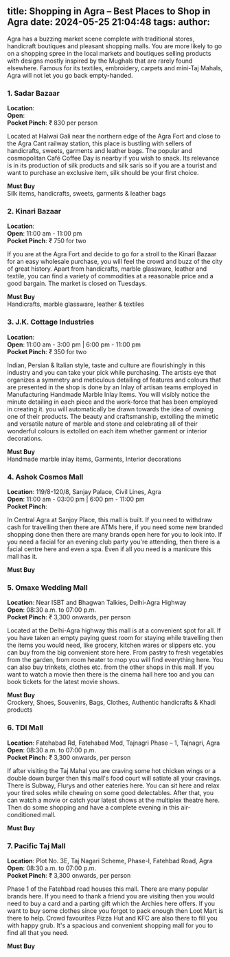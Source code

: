 title: Shopping in Agra – Best Places to Shop in Agra
date: 2024-05-25 21:04:48
tags:
author:
---
Agra has a buzzing market scene complete with traditional stores, handicraft boutiques and pleasant shopping malls. You are more likely to go on a shopping spree in the local markets and boutiques selling products with designs mostly inspired by the Mughals that are rarely found elsewhere. Famous for its textiles, embroidery, carpets and mini-Taj Mahals, Agra will not let you go back empty-handed.

### 1. Sadar Bazaar
**Location**:<br> 
**Open**:<br>
**Pocket Pinch**: ₹ 830 per person

Located at Halwai Gali near the northern edge of the Agra Fort and close to the Agra Cant railway station, this place is bustling with sellers of handicrafts, sweets, garments and leather bags. The popular and cosmopolitan Café Coffee Day is nearby if you wish to snack. Its relevance is in its production of silk products and silk saris so if you are a tourist and want to purchase an exclusive item, silk should be your first choice.   

**Must Buy**<br>
Silk items, handicrafts, sweets, garments & leather bags


### 2. Kinari Bazaar
**Location**:<br>
**Open**: 11:00 am - 11:00 pm<br>
**Pocket Pinch**: ₹ 750 for two

If you are at the Agra Fort and decide to go for a stroll to the Kinari Bazaar for an easy wholesale purchase, you will feel the crowd and buzz of the city of great history. Apart from handicrafts, marble glassware, leather and textile, you can find a variety of commodities at a reasonable price and a good bargain. The market is closed on Tuesdays.

**Must Buy**<br>
Handicrafts, marble glassware, leather & textiles


### 3. J.K. Cottage Industries
**Location**:<br>
**Open**: 11:00 am - 3:00 pm | 6:00 pm - 11:00 pm<br>
**Pocket Pinch**: ₹ 350 for two

Indian, Persian & Italian style, taste and culture are flourishingly in this industry and you can take your pick while purchasing. The artists eye that organizes a symmetry and meticulous detailing of features and colours that are presented in the shop is done by an Inlay of artisan teams employed in Manufacturing Handmade Marble Inlay Items. You will visibly notice the minute detailing in each piece and the work-force that has been employed in creating it. you will automatically be drawn towards the idea of owning one of their products. The beauty and craftsmanship, extolling the mimetic and versatile nature of marble and stone and celebrating all of their wonderful colours is extolled on each item whether garment or interior decorations.    

**Must Buy**<br>
Handmade marble inlay items, Garments, Interior decorations

### 4. Ashok Cosmos Mall
**Location**: 119/8-120/8, Sanjay Palace, Civil Lines, Agra<br>
**Open**: 11:00 am - 03:00 pm | 6:00 pm - 11:00 pm<br>
**Pocket Pinch**: 

In Central Agra at Sanjoy Place, this mall is built. If you need to withdraw cash for travelling then there are ATMs here, if you need some new branded shopping done then there are many brands open here for you to look into. If you need a facial for an evening club party you're attending, then there is a facial centre here and even a spa. Even if all you need is a manicure this mall has it.  

**Must Buy**<br>



### 5. Omaxe Wedding Mall
**Location**: Near ISBT and Bhagwan Talkies, Delhi-Agra Highway<br>
**Open**: 08:30 a.m. to 07:00 p.m.<br>
**Pocket Pinch**: ₹ 3,300 onwards, per person

Located at the Delhi-Agra highway this mall is at a convenient spot for all. If you have taken an empty paying guest room for staying while travelling then the items you would need, like grocery, kitchen wares or slippers etc. you can buy from the big convenient store here. From pastry to fresh vegetables from the garden, from room heater to mop you will find everything here. You can also buy trinkets, clothes etc. from the other shops in this mall. If you want to watch a movie then there is the cinema hall here too and you can book tickets for the latest movie shows.   

**Must Buy**<br>
Crockery, Shoes, Souvenirs, Bags, Clothes, Authentic handicrafts & Khadi products


### 6. TDI Mall
**Location**: Fatehabad Rd, Fatehabad Mod, Tajnagri Phase – 1, Tajnagri, Agra<br>
**Open**: 08:30 a.m. to 07:00 p.m.<br>
**Pocket Pinch**: ₹ 3,300 onwards, per person

If after visiting the Taj Mahal you are craving some hot chicken wings or a double down burger then this mall's food court will satiate all your cravings. There is Subway, Flurys and other eateries here. You can sit here and relax your tired soles while chewing on some good delectables. After that, you can watch a movie or catch your latest shows at the multiplex theatre here. Then do some shopping and have a complete evening in this air-conditioned mall.   

**Must Buy**<br>


### 7. Pacific Taj Mall
**Location**: Plot No. 3E, Taj Nagari Scheme, Phase-I, Fatehbad Road, Agra<br>
**Open**: 08:30 a.m. to 07:00 p.m.<br>
**Pocket Pinch**: ₹ 3,300 onwards, per person

Phase 1 of the Fatehbad road houses this mall. There are many popular brands here. If you need to thank a friend you are visiting then you would need to buy a card and a parting gift which the Archies here offers. If you want to buy some clothes since you forgot to pack enough then Loot Mart is there to help. Crowd favourites Pizza Hut and KFC are also there to fill you with happy grub. It's a spacious and convenient shopping mall for you to find all that you need.    

**Must Buy**<br>

